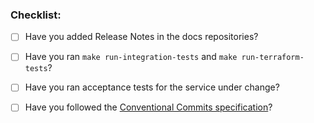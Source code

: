 ### Checklist:

* [ ] Have you added Release Notes in the docs repositories?
* [ ] Have you ran `make run-integration-tests` and `make run-terraform-tests`?
* [ ] Have you ran acceptance tests for the service under change?
* [ ] Have you followed the [Conventional Commits specification](https://www.conventionalcommits.org/en/v1.0.0/#summary)?

